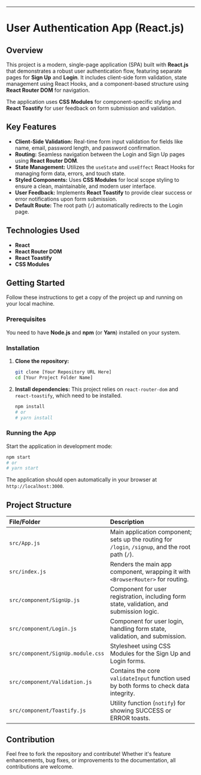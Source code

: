 

-----

# User Authentication App (React.js)

## Overview

This project is a modern, single-page application (SPA) built with **React.js** that demonstrates a robust user authentication flow, featuring separate pages for **Sign Up** and **Login**. It includes client-side form validation, state management using React Hooks, and a component-based structure using **React Router DOM** for navigation.

The application uses **CSS Modules** for component-specific styling and **React Toastify** for user feedback on form submission and validation.

## Key Features

  * **Client-Side Validation:** Real-time form input validation for fields like name, email, password length, and password confirmation.
  * **Routing:** Seamless navigation between the Login and Sign Up pages using **React Router DOM**.
  * **State Management:** Utilizes the `useState` and `useEffect` React Hooks for managing form data, errors, and touch state.
  * **Styled Components:** Uses **CSS Modules** for local scope styling to ensure a clean, maintainable, and modern user interface.
  * **User Feedback:** Implements **React Toastify** to provide clear success or error notifications upon form submission.
  * **Default Route:** The root path (`/`) automatically redirects to the Login page.

## Technologies Used

  * **React**
  * **React Router DOM**
  * **React Toastify**
  * **CSS Modules**

## Getting Started

Follow these instructions to get a copy of the project up and running on your local machine.

### Prerequisites

You need to have **Node.js** and **npm** (or **Yarn**) installed on your system.

### Installation

1.  **Clone the repository:**

    ```bash
    git clone [Your Repository URL Here]
    cd [Your Project Folder Name]
    ```

2.  **Install dependencies:**
    This project relies on `react-router-dom` and `react-toastify`, which need to be installed.

    ```bash
    npm install
    # or 
    # yarn install
    ```

### Running the App

Start the application in development mode:

```bash
npm start
# or 
# yarn start
```

The application should open automatically in your browser at `http://localhost:3000`.

## Project Structure

| File/Folder | Description |
| :--- | :--- |
| `src/App.js` | Main application component; sets up the routing for `/login`, `/signup`, and the root path (`/`). |
| `src/index.js` | Renders the main app component, wrapping it with `<BrowserRouter>` for routing. |
| `src/component/SignUp.js` | Component for user registration, including form state, validation, and submission logic. |
| `src/component/Login.js` | Component for user login, handling form state, validation, and submission. |
| `src/component/SignUp.module.css` | Stylesheet using CSS Modules for the Sign Up and Login forms. |
| `src/component/Validation.js` | Contains the core `validateInput` function used by both forms to check data integrity. |
| `src/component/Toastify.js` | Utility function (`notify`) for showing SUCCESS or ERROR toasts. |

## Contribution

Feel free to fork the repository and contribute\! Whether it's feature enhancements, bug fixes, or improvements to the documentation, all contributions are welcome.
